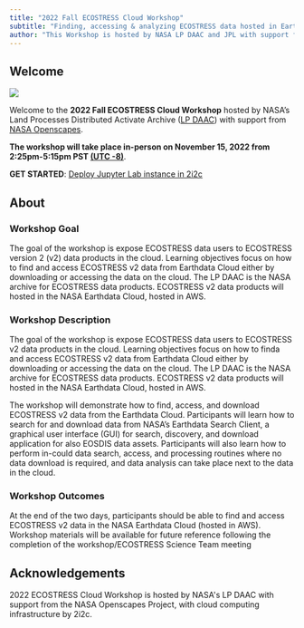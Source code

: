 ```yaml
---
title: "2022 Fall ECOSTRESS Cloud Workshop"
subtitle: "Finding, accessing & analyzing ECOSTRESS data hosted in Earthdata Cloud"
author: "This Workshop is hosted by NASA LP DAAC and JPL with support from NASA Openscapes."
---
```


## Welcome

![](img/ecostress_banner.jpg)

Welcome to the **2022 Fall ECOSTRESS Cloud Workshop** hosted by NASA’s Land Processes Distributed Activate Archive ([LP DAAC]( https://lpdaac.usgs.gov/)) with support from [NASA Openscapes](https://nasa-openscapes.github.io/).

**The workshop will take place in-person on November 15, 2022 from 2:25pm-5:15pm PST [(UTC -8)](https://www.timeanddate.com/time/zones/pst)**.

**GET STARTED**: [Deploy Jupyter Lab instance in 2i2c](https://openscapes.2i2c.cloud/hub/hub/user-redirect/git-pull?repo=https%3A%2F%2Fgithub.com%2FNASA-Openscapes%2F2022-Fall-ECOSTRESS-Cloud-Workshop&urlpath=lab%2Ftree%2F2022-Fall-ECOSTRESS-Cloud-Workshop%2FREADME.md&branch=main)

## About

### Workshop Goal

The goal of the workshop is expose ECOSTRESS data users to ECOSTRESS version 2 (v2) data products in the cloud. Learning objectives focus on how to find and access ECOSTRESS v2 data from Earthdata Cloud either by downloading or accessing the data on the cloud. The LP DAAC is the NASA archive for ECOSTRESS data products. ECOSTRESS v2 data products will hosted in the NASA Earthdata Cloud, hosted in AWS.

### Workshop Description

The goal of the workshop is expose ECOSTRESS data users to ECOSTRESS v2 data products in the cloud. Learning objectives focus on how to finda and access ECOSTRESS v2 data from Earthdata Cloud either by downloading or accessing the data on the cloud. The LP DAAC is the NASA archive for ECOSTRESS data products. ECOSTRESS v2 data products will hosted in the NASA Earthdata Cloud, hosted in AWS.

The workshop will demonstrate how to find, access, and download ECOSTRESS v2 data from the Earthdata Cloud. Participants will learn how to search for and download data from NASA’s Earthdata Search Client, a graphical user interface (GUI) for search, discovery, and download application for also EOSDIS data assets. Participants will also learn how to perform in-could data search, access, and processing routines where no data download is required, and data analysis can take place next to the data in the cloud. 

### Workshop Outcomes

At the end of the two days, participants should be able to find and access ECOSTRESS v2 data in the NASA Earthdata Cloud (hosted in AWS). Workshop materials will be available for future reference following the completion of the workshop/ECOSTRESS Science Team meeting 

## Acknowledgements

2022 ECOSTRESS Cloud Workshop is hosted by NASA's LP DAAC with support from the NASA Openscapes Project, with cloud computing infrastructure by 2i2c. 
